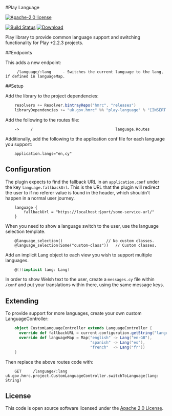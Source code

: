 #Play Language

[![Apache-2.0 license](http://img.shields.io/badge/license-Apache-brightgreen.svg)](http://www.apache.org/licenses/LICENSE-2.0.html)

[![Build Status](https://travis-ci.org/hmrc/play-language.svg)](https://travis-ci.org/hmrc/play-language) [ ![Download](https://api.bintray.com/packages/hmrc/releases/play-language/images/download.svg) ](https://bintray.com/hmrc/releases/play-language/_latestVersion)

Play library to provide common language support and switching functionality for Play +2.2.3 projects.

##Endpoints

This adds a new endpoint:

```
     /language/:lang     - Switches the current language to the lang, if defined in languageMap.
```

##Setup

Add the library to the project dependencies:

``` scala
    resolvers += Resolver.bintrayRepo("hmrc", "releases")
    libraryDependencies += "uk.gov.hmrc" %% "play-language" % "[INSERT VERSION]"
```

Add the following to the routes file:

```
    ->     /                                    language.Routes
```

Additionally, add the following to the application conf file for each language you support:

```
    application.langs="en,cy"
```

## Configuration

The plugin expects to find the fallback URL in an `application.conf` under the key `language.fallbackUrl`. This is the URL that the plugin will redirect the user to if no referer value is found in the header, which shouldn't happen in a normal user journey.

```
    language {
    	fallbackUrl = "https://localhost:$port/some-service-url/"
    }
```

When you need to show a language switch to the user, use the language selection template.

```
    @language_selection()					// No custom classes.
    @language_selection(Some("custom-class"))	// Custom classes.
```

Add an implicit Lang object to each view you wish to support multiple languages.

``` scala
    @()(implicit lang: Lang)
```

In order to show Welsh text to the user, create a `messages.cy` file within `/conf` and put your translations within there, using the same message keys.

## Extending

To provide support for more languages, create your own custom LanguageController:

``` scala
    object CustomLanguageController extends LanguageController {
      override def fallbackURL = current.configuration.getString("language.fallbackUrl").getOrElse("/")
      override def languageMap = Map("english" -> Lang("en-GB"),
                                     "spanish" -> Lang("es"),
                                     "french"  -> Lang("fr"))
    }
```

Then replace the above routes code with:

```
    GET     /language/:lang       uk.gov.hmrc.project.CustomLanguageController.switchToLanguage(lang: String)
```

## License ##
 
This code is open source software licensed under the [Apache 2.0 License]("http://www.apache.org/licenses/LICENSE-2.0.html").
